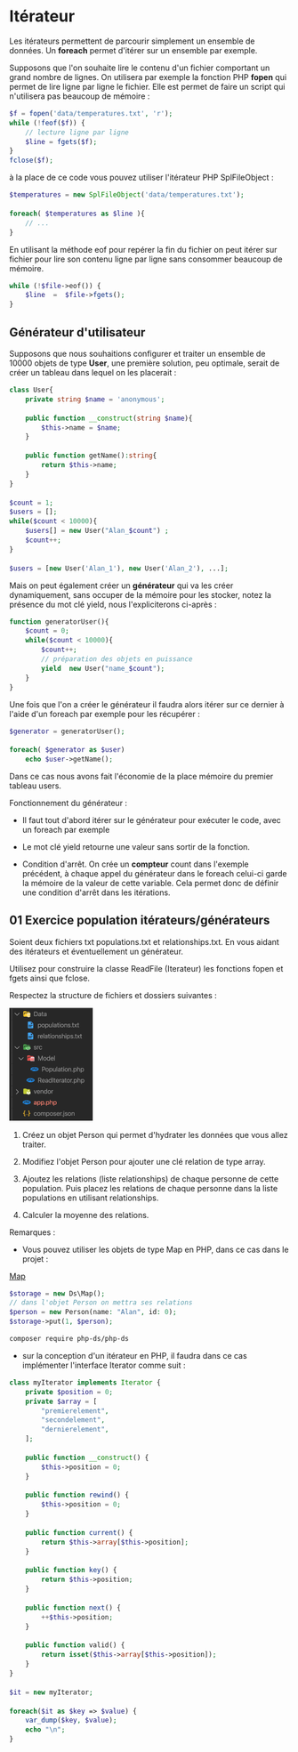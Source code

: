# Itérateur

Les itérateurs permettent de parcourir simplement un ensemble de données. Un **foreach** permet d'itérer sur un ensemble par exemple.

Supposons que l'on souhaite lire le contenu d'un fichier comportant un grand nombre de lignes. On utilisera par exemple la fonction PHP **fopen** qui permet de lire ligne par ligne le fichier. Elle est permet de faire un script qui n'utilisera pas beaucoup de mémoire :

```php
$f = fopen('data/temperatures.txt', 'r');
while (!feof($f)) {
    // lecture ligne par ligne
    $line = fgets($f);
}
fclose($f);
```

à la place de ce code vous pouvez utiliser l'itérateur PHP SplFileObject :

```php
$temperatures = new SplFileObject('data/temperatures.txt');

foreach( $temperatures as $line ){
    // ...
}
```

En utilisant la méthode eof pour repérer la fin du fichier on peut itérer sur fichier pour lire son contenu ligne par ligne sans consommer beaucoup de mémoire.

```php
while (!$file->eof()) {
    $line  =  $file->fgets();
}
```

## Générateur d'utilisateur

Supposons que nous souhaitions configurer et traiter un ensemble de 10000 objets de type **User**, une première solution, peu optimale, serait de créer un tableau dans lequel on les placerait :

```php
class User{
    private string $name = 'anonymous';

    public function __construct(string $name){
        $this->name = $name;
    }

    public function getName():string{
        return $this->name;
    }
}

$count = 1;
$users = [];
while($count < 10000){
    $users[] = new User("Alan_$count") ;
    $count++;
}

$users = [new User('Alan_1'), new User('Alan_2'), ...];
```

Mais on peut également créer un **générateur** qui va les créer dynamiquement, sans occuper de la mémoire pour les stocker, notez la présence du mot clé yield, nous l'expliciterons ci-après :

```php
function generatorUser(){
    $count = 0;
    while($count < 10000){
        $count++;
        // préparation des objets en puissance
        yield  new User("name_$count");
    }
}
```

Une fois que l'on a créer le générateur il faudra alors itérer sur ce dernier à l'aide d'un foreach par exemple pour les récupérer :

```php
$generator = generatorUser();

foreach( $generator as $user) 
    echo $user->getName();
```

Dans ce cas nous avons fait l'économie de la place mémoire du premier tableau users.

Fonctionnement du générateur : 

- Il faut tout d'abord itérer sur le générateur pour exécuter le code, avec un foreach par exemple

- Le mot clé yield retourne une valeur sans sortir de la fonction. 

- Condition d'arrêt. On crée un **compteur** count dans l'exemple précédent, à chaque appel du générateur dans le foreach celui-ci garde la mémoire de la valeur de cette variable. Cela permet donc de définir une condition d'arrêt dans les itérations.


## 01 Exercice population itérateurs/générateurs

Soient deux fichiers txt populations.txt et relationships.txt. En vous aidant des itérateurs et éventuellement un générateur.

Utilisez pour construire la classe ReadFile (Iterateur) les fonctions fopen et fgets ainsi que fclose.

Respectez la structure de fichiers et dossiers suivantes :

<img src="images/relationships.png" width="150"  />

1. Créez un objet Person qui permet d'hydrater les données que vous allez traiter.

2. Modifiez l'objet Person pour ajouter une clé relation de type array.

3. Ajoutez les relations (liste relationships) de chaque personne de cette population. Puis placez les relations de chaque personne dans la liste populations en utilisant relationships.

4. Calculer la moyenne des relations.


Remarques :

- Vous pouvez utiliser les objets de type Map en PHP, dans ce cas dans le projet :

[Map](https://www.php.net/manual/fr/class.ds-map.php)

```php
$storage = new Ds\Map();
// dans l'objet Person on mettra ses relations
$person = new Person(name: "Alan", id: 0);
$storage->put(1, $person);
```

```bash
composer require php-ds/php-ds
```

- sur la conception d'un itérateur en PHP, il faudra dans ce cas implémenter l'interface Iterator comme suit :


```php
class myIterator implements Iterator {
    private $position = 0;
    private $array = [
        "premierelement",
        "secondelement",
        "dernierelement",
    ];  

    public function __construct() {
        $this->position = 0;
    }

    public function rewind() {
        $this->position = 0;
    }

    public function current() {
        return $this->array[$this->position];
    }

    public function key() {
        return $this->position;
    }

    public function next() {
        ++$this->position;
    }

    public function valid() {
        return isset($this->array[$this->position]);
    }
}

$it = new myIterator;

foreach($it as $key => $value) {
    var_dump($key, $value);
    echo "\n";
}

```





